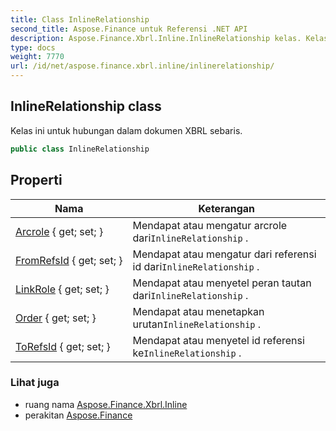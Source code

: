 ```yaml
---
title: Class InlineRelationship
second_title: Aspose.Finance untuk Referensi .NET API
description: Aspose.Finance.Xbrl.Inline.InlineRelationship kelas. Kelas ini untuk hubungan dalam dokumen XBRL sebaris.
type: docs
weight: 7770
url: /id/net/aspose.finance.xbrl.inline/inlinerelationship/
---
```

## InlineRelationship class

Kelas ini untuk hubungan dalam dokumen XBRL sebaris.

```csharp
public class InlineRelationship
```

## Properti

| Nama | Keterangan |
| --- | --- |
| [Arcrole](../../aspose.finance.xbrl.inline/inlinerelationship/arcrole/) { get; set; } | Mendapat atau mengatur arcrole dari`InlineRelationship` . |
| [FromRefsId](../../aspose.finance.xbrl.inline/inlinerelationship/fromrefsid/) { get; set; } | Mendapat atau mengatur dari referensi id dari`InlineRelationship` . |
| [LinkRole](../../aspose.finance.xbrl.inline/inlinerelationship/linkrole/) { get; set; } | Mendapat atau menyetel peran tautan dari`InlineRelationship` . |
| [Order](../../aspose.finance.xbrl.inline/inlinerelationship/order/) { get; set; } | Mendapat atau menetapkan urutan`InlineRelationship` . |
| [ToRefsId](../../aspose.finance.xbrl.inline/inlinerelationship/torefsid/) { get; set; } | Mendapat atau menyetel id referensi ke`InlineRelationship` . |

### Lihat juga

* ruang nama [Aspose.Finance.Xbrl.Inline](../../aspose.finance.xbrl.inline/)
* perakitan [Aspose.Finance](../../)


